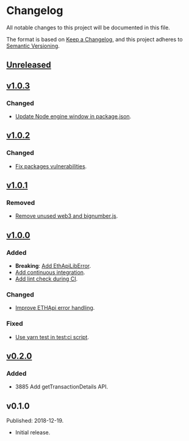# Changelog
All notable changes to this project will be documented in this file.

The format is based on [Keep a Changelog](https://keepachangelog.com/en/1.0.0/),
and this project adheres to [Semantic Versioning](https://semver.org/spec/v2.0.0.html).

## [Unreleased](https://gitlab.com/eidoo/ethapi-lib/compare/v1.0.3...HEAD)

## [v1.0.3](https://gitlab.com/eidoo/ethapi-lib/compare/v1.0.2...v1.0.3)

### Changed

- [Update Node engine window in package.json](https://github.com/eidoo/ethapi-lib/issues/16).

## [v1.0.2](https://gitlab.com/eidoo/ethapi-lib/compare/v1.0.1...v1.0.2)

### Changed

- [Fix packages vulnerabilities](https://github.com/eidoo/ethapi-lib/issues/13).

## [v1.0.1](https://gitlab.com/eidoo/ethapi-lib/compare/v1.0.0...v1.0.1)

### Removed

- [Remove unused web3 and bignumber.js](https://github.com/eidoo/ethapi-lib/issues/11).

## [v1.0.0](https://gitlab.com/eidoo/ethapi-lib/compare/v0.2.0...v1.0.0)

### Added

- **Breaking**: [Add EthApiLibError](https://github.com/eidoo/ethapi-lib/issues/4).
- [Add continuous integration](https://github.com/eidoo/ethapi-lib/issues/6).
- [Add lint check during CI](https://github.com/eidoo/ethapi-lib/issues/7).

### Changed

- [Improve ETHApi error handling](https://github.com/eidoo/ethapi-lib/issues/4).

### Fixed
- [Use yarn test in test:ci script](https://github.com/eidoo/ethapi-lib/issues/9).

## [v0.2.0](https://gitlab.com/eidoo/ethapi-lib/compare/v0.1.0...v0.2.0)

### Added

- 3885 Add getTransactionDetails API.

## v0.1.0

Published: 2018-12-19.

- Initial release.
